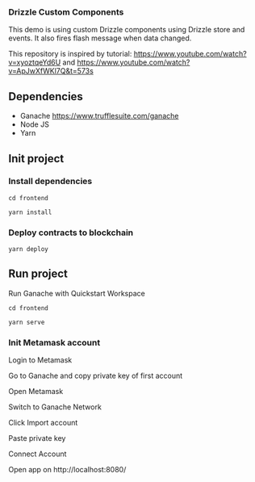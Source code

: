 ### Drizzle Custom Components
This demo is using custom Drizzle components using Drizzle store and events.
It also fires flash message when data changed.

This repository is inspired by tutorial:
https://www.youtube.com/watch?v=xyoztqeYd6U
and
https://www.youtube.com/watch?v=ApJwXfWKl7Q&t=573s

## Dependencies
- Ganache https://www.trufflesuite.com/ganache
- Node JS
- Yarn

## Init project

### Install dependencies

```cd frontend```

```yarn install```

### Deploy contracts to blockchain

```yarn deploy```

## Run project

Run Ganache with Quickstart Workspace

```cd frontend```

```yarn serve```

### Init Metamask account

Login to Metamask

Go to Ganache and copy private key of first account

Open Metamask

Switch to Ganache Network

Click Import account

Paste private key

Connect Account

Open app on http://localhost:8080/